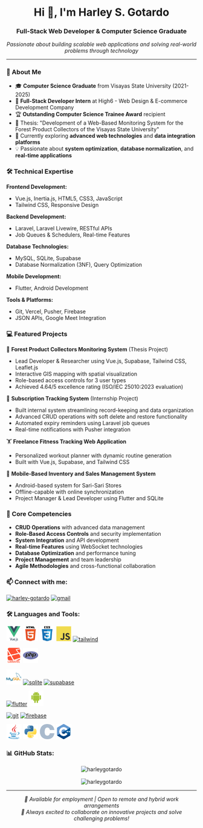 <h1 align="center">Hi 👋, I'm Harley S. Gotardo</h1>
<h3 align="center">Full-Stack Web Developer & Computer Science Graduate</h3>

<p align="center">
  <em>Passionate about building scalable web applications and solving real-world problems through technology</em>
</p>

---

### 🚀 About Me
- 🎓 **Computer Science Graduate** from Visayas State University (2021-2025)  
- 💼 **Full-Stack Developer Intern** at High6 - Web Design & E-commerce Development Company
- 🏆 **Outstanding Computer Science Trainee Award** recipient  
- 📝 Thesis: "Development of a Web-Based Monitoring System for the Forest Product Collectors of the Visayas State University"
- 🌱 Currently exploring **advanced web technologies** and **data integration platforms**
- 💡 Passionate about **system optimization**, **database normalization**, and **real-time applications**

### 🛠️ Technical Expertise

**Frontend Development:**
- Vue.js, Inertia.js, HTML5, CSS3, JavaScript
- Tailwind CSS, Responsive Design

**Backend Development:**
- Laravel, Laravel Livewire, RESTful APIs
- Job Queues & Schedulers, Real-time Features

**Database Technologies:**
- MySQL, SQLite, Supabase
- Database Normalization (3NF), Query Optimization

**Mobile Development:**
- Flutter, Android Development

**Tools & Platforms:**
- Git, Vercel, Pusher, Firebase
- JSON APIs, Google Meet Integration

### 💻 Featured Projects

🌲 **Forest Product Collectors Monitoring System** (Thesis Project)
- Lead Developer & Researcher using Vue.js, Supabase, Tailwind CSS, Leaflet.js
- Interactive GIS mapping with spatial visualization
- Role-based access controls for 3 user types
- Achieved 4.64/5 excellence rating (ISO/IEC 25010:2023 evaluation)

💼 **Subscription Tracking System** (Internship Project)
- Built internal system streamlining record-keeping and data organization
- Advanced CRUD operations with soft delete and restore functionality
- Automated expiry reminders using Laravel job queues
- Real-time notifications with Pusher integration

🏋️ **Freelance Fitness Tracking Web Application**
- Personalized workout planner with dynamic routine generation
- Built with Vue.js, Supabase, and Tailwind CSS

📱 **Mobile-Based Inventory and Sales Management System**
- Android-based system for Sari-Sari Stores
- Offline-capable with online synchronization
- Project Manager & Lead Developer using Flutter and SQLite

### 🌟 Core Competencies
- **CRUD Operations** with advanced data management
- **Role-Based Access Controls** and security implementation  
- **System Integration** and API development
- **Real-time Features** using WebSocket technologies
- **Database Optimization** and performance tuning
- **Project Management** and team leadership
- **Agile Methodologies** and cross-functional collaboration

### 📫 Connect with me:
<p align="left">
<a href="https://www.linkedin.com/in/harley-gotardo-4bbbaa2aa/" target="_blank"><img align="center" src="https://raw.githubusercontent.com/rahuldkjain/github-profile-readme-generator/master/src/images/icons/Social/linked-in-alt.svg" alt="harley-gotardo" height="30" width="40" /></a>
<a href="mailto:harleygothards@gmail.com"><img align="center" src="https://upload.wikimedia.org/wikipedia/commons/7/7e/Gmail_icon_%282020%29.svg" alt="gmail" height="30" width="40" /></a>
</p>

### 🛠️ Languages and Tools:
<p align="left">
<!-- Frontend -->
<a href="https://vuejs.org/" target="_blank" rel="noreferrer"><img src="https://raw.githubusercontent.com/devicons/devicon/master/icons/vuejs/vuejs-original-wordmark.svg" alt="vuejs" width="40" height="40"/></a>
<a href="https://www.w3.org/html/" target="_blank" rel="noreferrer"><img src="https://raw.githubusercontent.com/devicons/devicon/master/icons/html5/html5-original-wordmark.svg" alt="html5" width="40" height="40"/></a>
<a href="https://www.w3schools.com/css/" target="_blank" rel="noreferrer"><img src="https://raw.githubusercontent.com/devicons/devicon/master/icons/css3/css3-original-wordmark.svg" alt="css3" width="40" height="40"/></a>
<a href="https://developer.mozilla.org/en-US/docs/Web/JavaScript" target="_blank" rel="noreferrer"><img src="https://raw.githubusercontent.com/devicons/devicon/master/icons/javascript/javascript-original.svg" alt="javascript" width="40" height="40"/></a>
<a href="https://tailwindcss.com/" target="_blank" rel="noreferrer"><img src="https://www.vectorlogo.zone/logos/tailwindcss/tailwindcss-icon.svg" alt="tailwind" width="40" height="40"/></a>

<!-- Backend -->
<a href="https://laravel.com/" target="_blank" rel="noreferrer"><img src="https://raw.githubusercontent.com/devicons/devicon/master/icons/laravel/laravel-plain-wordmark.svg" alt="laravel" width="40" height="40"/></a>
<a href="https://www.php.net" target="_blank" rel="noreferrer"><img src="https://raw.githubusercontent.com/devicons/devicon/master/icons/php/php-original.svg" alt="php" width="40" height="40"/></a>

<!-- Database -->
<a href="https://www.mysql.com/" target="_blank" rel="noreferrer"><img src="https://raw.githubusercontent.com/devicons/devicon/master/icons/mysql/mysql-original-wordmark.svg" alt="mysql" width="40" height="40"/></a>
<a href="https://www.sqlite.org/" target="_blank" rel="noreferrer"><img src="https://www.vectorlogo.zone/logos/sqlite/sqlite-icon.svg" alt="sqlite" width="40" height="40"/></a>
<a href="https://supabase.com" target="_blank" rel="noreferrer"><img src="https://www.vectorlogo.zone/logos/supabase/supabase-icon.svg" alt="supabase" width="40" height="40"/></a>

<!-- Mobile -->
<a href="https://flutter.dev" target="_blank" rel="noreferrer"><img src="https://www.vectorlogo.zone/logos/flutterio/flutterio-icon.svg" alt="flutter" width="40" height="40"/></a>
<a href="https://developer.android.com" target="_blank" rel="noreferrer"><img src="https://raw.githubusercontent.com/devicons/devicon/master/icons/android/android-original-wordmark.svg" alt="android" width="40" height="40"/></a>

<!-- Tools -->
<a href="https://git-scm.com/" target="_blank" rel="noreferrer"><img src="https://www.vectorlogo.zone/logos/git-scm/git-scm-icon.svg" alt="git" width="40" height="40"/></a>
<a href="https://firebase.google.com/" target="_blank" rel="noreferrer"><img src="https://www.vectorlogo.zone/logos/firebase/firebase-icon.svg" alt="firebase" width="40" height="40"/></a>

<!-- Programming Languages -->
<a href="https://www.java.com" target="_blank" rel="noreferrer"><img src="https://raw.githubusercontent.com/devicons/devicon/master/icons/java/java-original.svg" alt="java" width="40" height="40"/></a>
<a href="https://www.python.org" target="_blank" rel="noreferrer"><img src="https://raw.githubusercontent.com/devicons/devicon/master/icons/python/python-original.svg" alt="python" width="40" height="40"/></a>
<a href="https://www.cprogramming.com/" target="_blank" rel="noreferrer"><img src="https://raw.githubusercontent.com/devicons/devicon/master/icons/c/c-original.svg" alt="c" width="40" height="40"/></a>
<a href="https://www.w3schools.com/cpp/" target="_blank" rel="noreferrer"><img src="https://raw.githubusercontent.com/devicons/devicon/master/icons/cplusplus/cplusplus-original.svg" alt="cplusplus" width="40" height="40"/></a>
</p>

### 📊 GitHub Stats:
<p align="center">
  <img align="center" src="https://github-readme-stats.vercel.app/api?username=HarleyGotardo&show_icons=true&locale=en&theme=tokyonight" alt="harleygotardo" />
</p>

<p align="center">
  <img align="center" src="https://github-readme-streak-stats.herokuapp.com/?user=HarleyGotardo&theme=tokyonight" alt="harleygotardo" />
</p>

---

<p align="center">
  <em>💼 Available for employment | Open to remote and hybrid work arrangements</em><br>
  <em>🚀 Always excited to collaborate on innovative projects and solve challenging problems!</em>
</p>
